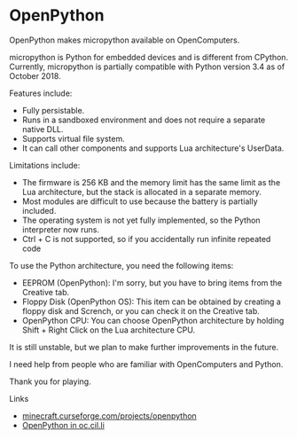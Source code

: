# OpenPython

OpenPython makes micropython available on OpenComputers.

micropython is Python for embedded devices and is different from CPython.
Currently, micropython is partially compatible with Python version 3.4 as of October 2018.

Features include:
- Fully persistable.
- Runs in a sandboxed environment and does not require a separate native DLL.
- Supports virtual file system.
- It can call other components and supports Lua architecture's UserData.

Limitations include:
- The firmware is 256 KB and the memory limit has the same limit as the Lua architecture, but the stack is allocated in a separate memory.
- Most modules are difficult to use because the battery is partially included.
- The operating system is not yet fully implemented, so the Python interpreter now runs.
- Ctrl + C is not supported, so if you accidentally run infinite repeated code

To use the Python architecture, you need the following items:
- EEPROM (OpenPython): I'm sorry, but you have to bring items from the Creative tab.
- Floppy Disk (OpenPython OS): This item can be obtained by creating a floppy disk and Scrench, or you can check it on the Creative tab.
- OpenPython CPU: You can choose OpenPython architecture by holding Shift + Right Click on the Lua architecture CPU.

It is still unstable, but we plan to make further improvements in the future.

I need help from people who are familiar with OpenComputers and Python.

Thank you for playing.

Links
- [minecraft.curseforge.com/projects/openpython](https://minecraft.curseforge.com/projects/openpython)
- [OpenPython in oc.cil.li](https://oc.cil.li/index.php?/topic/1744-mc1122oc17-openpython%C2%A0micropython-available-on-opencomputers/)
